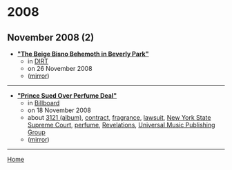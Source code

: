 # 2008

## November 2008 (2)

 - [**"The Beige Bisno Behemoth in Beverly Park"**](https://www.dirt.com/more-dirt/real-estate-listings/the-beige-bisno-behemoth-in-beverly-park-1203475365/)
    - in [DIRT](../../publications/a-e/dirt/index.md)
    - on 26 November 2008
    - ([mirror](https://web.archive.org/web/*/https://www.dirt.com/more-dirt/real-estate-listings/the-beige-bisno-behemoth-in-beverly-park-1203475365/))

----

 - [**"Prince Sued Over Perfume Deal"**](https://www.billboard.com/articles/business/266253/prince-sued-over-perfume-deal)
    - in [Billboard](../../publications/a-e/billboard/index.md)
    - on 18 November 2008
    - about [3121 (album)](../../topics/album/3121/index.md), [contract](../../topics/contract/index.md), [fragrance](../../topics/fragrance/index.md), [lawsuit](../../topics/lawsuit/index.md), [New York State Supreme Court](../../topics/new-york-state-supreme-court/index.md), [perfume](../../topics/perfume/index.md), [Revelations](../../topics/revelations/index.md), [Universal Music Publishing Group](../../topics/universal-music-publishing-group/index.md)
    - ([mirror](https://web.archive.org/web/*/https://www.billboard.com/articles/business/266253/prince-sued-over-perfume-deal))

----

[Home](../index.md)
